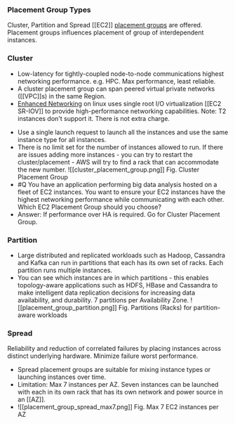 ### Placement Group Types
Cluster, Partition and Spread [[EC2]] [placement groups](https://docs.aws.amazon.com/AWSEC2/latest/UserGuide/placement-groups.html) are offered. Placement groups influences placement of group of interdependent instances.
### Cluster 
- Low-latency for tightly-coupled node-to-node communications highest networking performance. e.g. HPC. Max performance, least reliable.
- A cluster placement group can span peered virtual private networks ([[VPC]]s) in the same Region.
- [Enhanced Networking](https://docs.aws.amazon.com/AWSEC2/latest/UserGuide/enhanced-networking.html) on linux uses single root I/O virtualization [[EC2 SR-IOV]] to provide high-performance networking capabilities. Note: T2 instances don't support it. There is not extra charge.
* Use a single launch request to launch all the instances and use the same instance type for all instances.
* There is no limit set for the number of instances allowed to run. If there are issues adding more instances - you can try to restart the cluster/placement - AWS will try to find a rack that can accommodate the new number.
 ![[cluster_placement_group.png]]
 Fig. Cluster Placement Group
* #Q You have an application performing big data analysis hosted on a fleet of EC2 instances. You want to ensure your EC2 instances have the highest networking performance while communicating with each other. Which EC2 Placement Group should you choose?
* Answer: If performance over HA is required. Go for Cluster Placement Group.

### Partition
- Large distributed and replicated workloads such as Hadoop, Cassandra and Kafka can run in partitions that each has its own set of racks. Each partition runs multiple instances.
- You can see which instances are in which partitions - this enables topology-aware applications such as HDFS, HBase and Cassandra to make intelligent data replication decisions for increasing data availability, and durability. 7 partitions per Availability Zone.
![[placement_group_partition.png]]
Fig. Partitions (Racks) for partition-aware workloads

### Spread
Reliability and reduction of correlated failures by placing instances across distinct underlying hardware. Minimize failure worst performance.
* Spread placement groups are suitable for mixing instance types or launching instances over time.
* Limitation: Max 7 instances per AZ. Seven instances can be launched with each in its own rack that has its own network and power source in an [[AZ]]. 
* ![[placement_group_spread_max7.png]]
Fig. Max 7 EC2 instances per AZ
